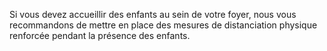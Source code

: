 Si vous devez accueillir des enfants au sein de votre foyer,
nous vous recommandons de mettre en place des mesures de
distanciation physique renforcée pendant la présence des enfants.

